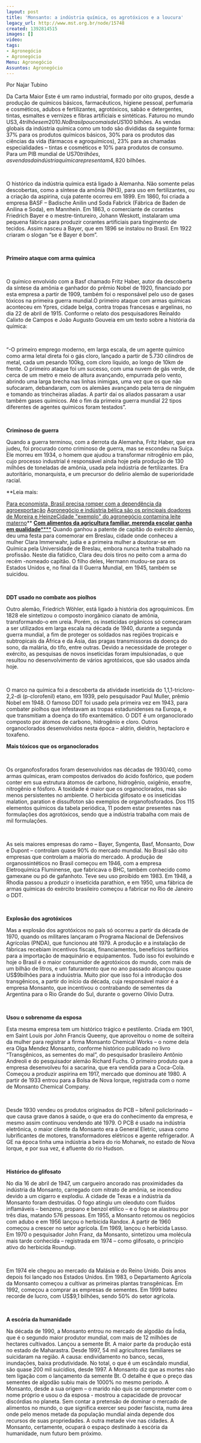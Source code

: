 ```yaml
---
layout: post
title: 'Monsanto: a indústria química, os agrotóxicos e a loucura'
legacy_url: http://www.mst.org.br/node/15748
created: 1392814515
images: []
video: 
tags:
- Agronegócio
- Agronegócio
Menu: Agronegócio
Assuntos: Agronegócio
---
```



Por Najar Tubino

Da Carta Maior
Este é um ramo industrial, formado por oito grupos, desde a produção de químicos básicos, farmacêuticos, higiene pessoal, perfumaria e cosméticos, adubos e fertilizantes, agrotóxicos, sabão e detergentes, tintas, esmaltes e vernizes e fibras artificiais e sintéticas. Faturou no mundo US$3,4 trilhões em 2010. No Brasil pouco mais de US$100 bilhões.
As vendas globais da indústria química como um todo são divididas da seguinte forma: 37% para os produtos químicos básicos, 30% para os produtos das ciências da vida (fármacos e agroquímicos), 23% para as chamadas especialidades – tintas e cosméticos e 10% para produtos de consumo. Para um PIB mundial de US$70 trilhões, as vendas da indústria química representam 4,8%. O Brasil ainda importa a maioria dos produtos, o que custou no ano passado quase US$20 bilhões.

 

O histórico da indústria química está ligado à Alemanha. Não somente pelas descobertas, como a síntese da amônia (NH3), para uso em fertilizantes, ou a criação da aspirina, cuja patente ocorreu em 1899. Em 1860, foi criada a empresa BASF – Badische Anilin und Soda Fabrick (Fábrica de Baden de Anilina e Soda), em Mannhein. Em 1863, o comerciante de corantes Friedrich Bayer e o mestre-tintureiro, Johann Weskott, instalaram uma pequena fábrica para produzir corantes artificiais para tingimento de tecidos. Assim nasceu a Bayer, que em 1896 se instalou no Brasil. Em 1922 criaram o slogan “se é Bayer é bom”.

 

**Primeiro ataque com arma química**

 

O químico envolvido com a Basf chamado Fritz Haber, autor da descoberta da síntese da amônia e ganhador do prêmio Nobel de 1920, financiado por esta empresa a partir de 1909, também foi o responsável pelo uso de gases tóxicos na primeira guerra mundial.O primeiro ataque com armas químicas aconteceu em Ypres, cidade belga, contra tropas francesas e argelinas, no dia 22 de abril de 1915. Conforme o relato dos pesquisadores Reinaldo Calixto de Campos e João Augusto Gouveia em um texto sobre a história da química:

 

“-O primeiro emprego moderno, em larga escala, de um agente químico como arma letal direta foi o gás cloro, lançado a partir de 5.730 cilindros de metal, cada um pesando 100kg, com cloro líquido, ao longo de 10km de frente. O primeiro ataque foi um sucesso, com uma nuvem de gás verde, de cerca de um metro e meio de altura avançando, empurrada pelo vento, abrindo uma larga brecha nas linhas inimigas, uma vez que os que não sufocaram, debandaram, com os alemães avançando pela terra de ninguém e tomando as trincheiras aliadas. A partir daí os aliados passaram a usar também gases químicos. Até o fim da primeira guerra mundial 22 tipos diferentes de agentes químicos foram testados”.

 

**Criminoso de guerra**
 

Quando a guerra terminou, com a derrota da Alemanha, Fritz Haber, que era judeu, foi procurado como criminoso de guerra, mas se escondeu na Suíça. Ele morreu em 1934, o homem que ajudou a transformar nitrogênio em pão, cujo processo industrial é responsável ainda hoje pela produção de 130 milhões de toneladas de amônia, usada pela indústria de fertilizantes. Era autoritário, monarquista, e um precursor do delírio alemão de superioridade racial.



**Leia mais:

[Para economista, Brasil precisa romper com a dependência da agroexportação](http://www.mst.org.br/node/15746)
[Agronegócio e indústria bélica são os principais doadores de Moreira e Heinze](http://www.mst.org.br/node/15745)[Cidade "exemplo" do agronegócio contamina leite materno](http://www.mst.org.br/node/15738)**
[**Com alimentos da agricultura familiar, merenda escolar ganha em qualidade**](http://www.mst.org.br/node/15742)[****](http://www.mst.org.br/node/15742)
Quando ganhou a patente de capitão do exército alemão, deu uma festa para comemorar em Breslau, cidade onde conheceu a mulher Clara Immerwahr, judia e a primeira mulher a doutorar-se em Química pela Universidade de Breslau, embora nunca tenha trabalhado na profissão. Neste dia fatídico, Clara deu dois tiros no peito com a arma do recém -nomeado capitão. O filho deles, Hermann mudou-se para os Estados Unidos e, no final da II Guerra Mundial, em 1945, também se suicidou.

 

**DDT usado no combate aos piolhos**
 

Outro alemão, Friedrich Wöhler, está ligado à história dos agroquímicos. Em 1828 ele sintetizou o composto inorgânico cianato de amônia, transformando-o em ureia. Porém, os inseticidas orgânicos só começaram a ser utilizados em larga escala na década de 1940, durante a segunda guerra mundial, a fim de proteger os soldados nas regiões tropicais e subtropicais da África e da Ásia, das pragas transmissoras da doença do sono, da malária, do tifo, entre outras. Devido a necessidade de proteger o exército, as pesquisas de novos inseticidas foram impulsionadas, o que resultou no desenvolvimento de vários agrotóxicos, que são usados ainda hoje.

 

O marco na química foi a descoberta da atividade inseticida do 1,1,1-tricloro-2,2-di (p-clorofenil) etano, em 1939, pelo pesquisador Paul Muller, prêmio Nobel em 1948. O famoso DDT foi usado pela primeira vez em 1943, para combater piolhos que infestavam as tropas estadunidenses na Europa, e que transmitiam a doença do tifo exantemático. O DDT é um organoclorado composto por átomos de carbono, hidrogênio e cloro. Outros organoclorados desenvolvidos nesta época – aldrin, dieldrin, heptacloro e toxafeno.


**Mais tóxicos que os organoclorados**

 

Os organofosforados foram desenvolvidos nas décadas de 1930/40, como armas químicas, eram compostos derivados do ácido fosfórico, que podem conter em sua estrutura átomos de carbono, hidrogênio, oxigênio, enxofre, nitrogênio e fósforo. A toxidade é maior que os organoclorados, mas são menos persistentes no ambiente. O herbicida glifosato e os inseticidas malation, paration e dissulfoton são exemplos de organofosforados. Dos 115 elementos químicos da tabela periódica, 11 podem estar presentes nas formulações dos agrotóxicos, sendo que a indústria trabalha com mais de mil formulações.

 

As seis maiores empresas do ramo – Bayer, Syngenta, Basf, Monsanto, Dow e Dupont – controlam quase 90% do mercado mundial. No Brasil são oito empresas que controlam a maioria do mercado. A produção de organossintéticos no Brasil começou em 1946, com a empresa Eletroquímica Fluminense, que fabricava o BHC, também conhecido como gamexane ou pó de gafanhoto. Teve seu uso proibido em 1983. Em 1948, a Rhodia passou a produzir o inseticida parathion, e em 1950, uma fábrica de armas químicas do exército brasileiro começou a fabricar no Rio de Janeiro o DDT.

 

**Explosão dos agrotóxicos**
 

Mas a explosão dos agrotóxicos no país só ocorreu a partir da década de 1970, quando os militares lançaram o Programa Nacional de Defensivos Agrícolas (PNDA), que funcionou até 1979. A produção e a instalação de fábricas recebiam incentivos fiscais, financiamentos, benefícios tarifários para a importação de maquinário e equipamentos. Tudo isso foi evoluindo e hoje o Brasil é o maior consumidor de agrotóxicos do mundo, com mais de um bilhão de litros, e um faturamento que no ano passado alcançou quase US$9bilhões para a induústria. Muito pior que isso foi a introdução dos transgênicos, a partir do início da década, cuja responsável maior é a empresa Monsanto, que incentivou o contrabando de sementes da Argentina para o Rio Grande do Sul, durante o governo Olívio Dutra.

 

**Usou o sobrenome da esposa**
 

Esta mesma empresa tem um histórico trágico e pestilento. Criada em 1901, em Saint Louis por John Francis Queeny, que aproveitou o nome de solteira da mulher para registrar a firma Monsanto Chemical Works – o nome dela era Olga Mendez Monsanto, conforme histórico publicado no livro “Transgênicos, as sementes do mal”, do pesquisador brasileiro Antônio Andreoli e do pesquisador alemão Richard Fuchs. O primeiro produto que a empresa desenvolveu foi a sacarina, que era vendida para a Coca-Cola. Começou a produzir aspirina em 1917, mercado que dominou até 1980. A partir de 1933 entrou para a Bolsa de Nova Iorque, registrada com o nome de Monsanto Chemical Company.

 

Desde 1930 vendeu os produtos originados do PCB – bifenil policlorinado – que causa grave danos à saúde, o que era do conhecimento da empresa, e mesmo assim continuou vendendo até 1979. O PCB é usado na indústria eletrônica, o maior cliente da Monsanto era a General Eletric, usava como lubrificantes de motores, transformadores elétricos e agente refrigerador. A GE na época tinha uma indústria a beira do rio Moharwk, no estado de Nova Iorque, e por sua vez, é afluente do rio Hudson.   

 

**Histórico do glifosato**
 

No dia 16 de abril de 1947, um cargueiro ancorado nas proximidades da indústria da Monsanto, carregado com nitrato de amônia, se incendiou devido a um cigarro e explodiu. A cidade de Texas e a indústria da Monsanto foram destruídas. O fogo atingiu um oleoduto com fluídos inflamáveis – benzeno, propano e benzol etílico – e o fogo se alastrou por três dias, matando 576 pessoas. Em 1955, a Monsanto retomou os negócios com adubo e em 1956 lançou o herbicida Randox. A partir de 1960 começou a crescer no setor agrícola. Em 1969, lançou o herbicida Lasso. Em 1970 o pesquisador John Franz, da Monsanto, sintetizou uma molécula mais tarde conhecida – registrada em 1974 – como glifosato, o princípio ativo do herbicida Roundup.

 

Em 1974 ele chegou ao mercado da Malásia e do Reino Unido. Dois anos depois foi lançado nos Estados Unidos. Em 1983, o Departamento Agrícola da Monsanto começou a cultivar as primeiras plantas transgênicas. Em 1992, começou a comprar as empresas de sementes. Em 1999 bateu recorde de lucro, com US$9,1 bilhões, sendo 50% do setor agrícola.

 

**A escória da humanidade**
 

Na década de 1990, a Monsanto entrou no mercado de algodão da Índia, que é o segundo maior produtor mundial, com mais de 12 milhões de hectares cultivados. Lançou a semente Bt. A maior parte da produção está no estado de Maharastra. Desde 1997, 54 mil agricultores familiares se suicidaram na região. A causa: endividamento no banco, secas, inundações, baixa produtividade. No total, o que é um escândalo mundial, são quase 200 mil suicídios, desde 1997. A Monsanto diz que as mortes não tem ligação com o lançamento da semente Bt.
O detalhe é que o preço das sementes de algodão subiu mais de 1000% no mesmo período. A Monsanto, desde a sua origem – o marido não quis se comprometer com o nome próprio e usou o da esposa - mostrou a capacidade de provocar discórdias no planeta. Sem contar a pretensão de dominar o mercado de alimentos no mundo, o que significa exercer seu poder fascista, numa área onde pelo menos metade da população mundial ainda depende dos recursos de suas propriedades. A outra metade vive nas cidades. A Monsanto, certamente, ocupará o espaço destinado à escória da humanidade, num futuro bem próximo.
 
 

